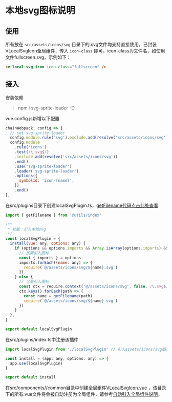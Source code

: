 # 本地svg图标说明

## 使用

所有放在 `src/assets/icons/svg` 目录下的.svg文件均支持直接使用，已封装VLocalSvgIcon全局组件，传入 `icon-class` 即可，icon-class为文件名，如使用文件fullscreen.svg，示例如下：

```html
<v-local-svg-icon icon-class="fullscreen" />
```

## 接入

安装依赖

> npm i svg-sprite-loader -D

vue.config.js新增以下配置

```javascript
chainWebpack: config => {
  // set svg-sprite-loader
  config.module.rule('svg').exclude.add(resolve('src/assets/icons/svg')).end()
  config.module
    .rule('icons')
    .test(/\.svg$/)
    .include.add(resolve('src/assets/icons/svg'))
    .end()
    .use('svg-sprite-loader')
    .loader('svg-sprite-loader')
    .options({
      symbolId: 'icon-[name]',
    })
    .end()
},
```

在src/plugins目录下创建localSvgPlugin.ts，[getFilename代码点击此处查看](../src/utils/common.ts)

```javascript
import { getFilename } from '@utils/index'

/**
 * 功能：引入本地svg
 */
const localSvgPlugin = {
  install(vue: any, options: any) {
    if (options && options.imports && Array.isArray(options.imports) && options.imports.length > 0) {
      // 按需引入图标
      const { imports } = options
      imports.forEach((name: any) => {
        require(`@/assets/icons/svg/${name}.svg`)
      })
    } else {
      // 全量引入图标
      const ctx = require.context('@/assets/icons/svg', false, /\.svg$/)
      ctx.keys().forEach(path => {
        const name = getFilename(path)
        require(`@/assets/icons/svg/${name}.svg`)
      })
    }
  },
}

export default localSvgPlugin
```

在src/plugins/index.ts中注册该插件

```javascript
import localSvgPlugin from './localSvgPlugin' // 引入assets/icons/svg插件

const install = (app: any, options: any) => {
  app.use(localSvgPlugin)
}

export default install
```

在src/components//common目录中创建全局组件[VLocalSvgIcon.vue](../src/components/common/VLocalSvgIcon.vue) ，该目录下的所有.vue文件将会被自动注册为全局组件，请参考[自动引入全局组件说明](./auto-global-component.md)。
